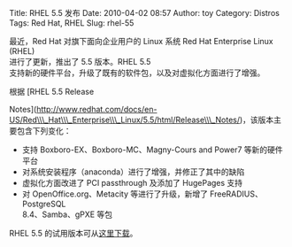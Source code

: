 Title: RHEL 5.5 发布
Date: 2010-04-02 08:57
Author: toy
Category: Distros
Tags: Red Hat, RHEL
Slug: rhel-55

最近，Red Hat 对旗下面向企业用户的 Linux 系统 Red Hat Enterprise Linux
(RHEL)  
进行了更新，推出了 5.5 版本。RHEL 5.5  
支持新的硬件平台，升级了既有的软件包，以及对虚拟化方面进行了增强。

根据 [RHEL 5.5 Release  

Notes](http://www.redhat.com/docs/en-US/Red\\\_Hat\\\_Enterprise\\\_Linux/5.5/html/Release\\\_Notes/)，该版本主要包含下列变化：

+ 支持 Boxboro-EX、Boxboro-MC、Magny-Cours and Power7 等新的硬件平台  
+ 对系统安装程序（anaconda）进行了增强，并修正了其中的缺陷  
+ 虚拟化方面改进了 PCI passthrough 及添加了 HugePages 支持  
+ 对 OpenOffice.org、Metacity 等进行了升级，新增了
FreeRADIUS、PostgreSQL  
8.4、Samba、gPXE 等包

RHEL 5.5
的试用版本可从[这里下载](http://www.redhat.com/rhel/details/eval/)。

